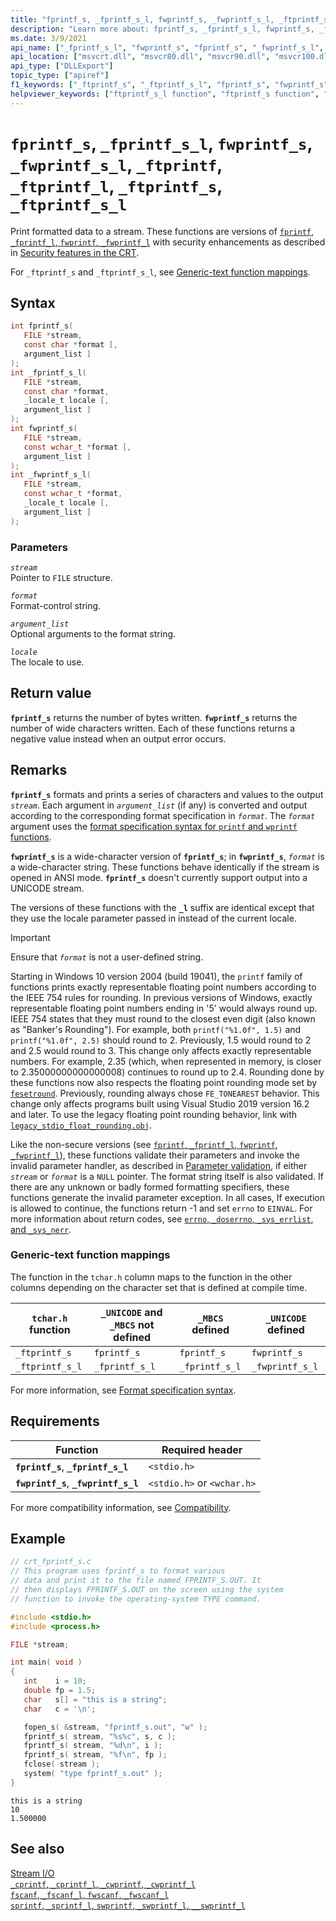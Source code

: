 ```yaml
---
title: "fprintf_s, _fprintf_s_l, fwprintf_s, _fwprintf_s_l, _ftprintf_s, _ftprintf_s_l"
description: "Learn more about: fprintf_s, _fprintf_s_l, fwprintf_s, _fwprintf_s_l, _ftprintf_s, _ftprintf_s_l"
ms.date: 3/9/2021
api_name: ["_fprintf_s_l", "fwprintf_s", "fprintf_s", "_fwprintf_s_l", "_ftprintf_s", "_ftprintf_s_l"]
api_location: ["msvcrt.dll", "msvcr80.dll", "msvcr90.dll", "msvcr100.dll", "msvcr100_clr0400.dll", "msvcr110.dll", "msvcr110_clr0400.dll", "msvcr120.dll", "msvcr120_clr0400.dll", "ucrtbase.dll"]
api_type: ["DLLExport"]
topic_type: ["apiref"]
f1_keywords: ["_ftprintf_s", "_ftprintf_s_l", "fprintf_s", "fwprintf_s", "_fwprintf_s_l", "_ftprintf", "_ftprintf_l"]
helpviewer_keywords: ["ftprintf_s_l function", "ftprintf_s function", "_ftprintf_l function", "_fprintf_s_l function", "_ftprintf_s function", "_ftprintf_s_l function", "fwprintf_s_l function", "fwprintf_s function", "fprintf_s_l function", "fprintf_s function", "_fwprintf_s_l function", "_fwprintf_s_l function", "print formatted data to streams"]
---
```

# `fprintf_s`, `_fprintf_s_l`, `fwprintf_s`, `_fwprintf_s_l`, `_ftprintf`, `_ftprintf_l`, `_ftprintf_s`, `_ftprintf_s_l`

Print formatted data to a stream. These functions are versions of [`fprintf`, `_fprintf_l`, `fwprintf`, `_fwprintf_l`](fprintf-fprintf-l-fwprintf-fwprintf-l.md) with security enhancements as described in [Security features in the CRT](../security-features-in-the-crt.md).

For `_ftprintf_s` and `_ftprintf_s_l`, see [Generic-text function mappings](#generic-text-function-mappings).

## Syntax

```C
int fprintf_s(
   FILE *stream,
   const char *format [,
   argument_list ]
);
int _fprintf_s_l(
   FILE *stream,
   const char *format,
   _locale_t locale [,
   argument_list ]
);
int fwprintf_s(
   FILE *stream,
   const wchar_t *format [,
   argument_list ]
);
int _fwprintf_s_l(
   FILE *stream,
   const wchar_t *format,
   _locale_t locale [,
   argument_list ]
);
```

### Parameters

*`stream`*\
Pointer to `FILE` structure.

*`format`*\
Format-control string.

*`argument_list`*\
Optional arguments to the format string.

*`locale`*\
The locale to use.

## Return value

**`fprintf_s`** returns the number of bytes written. **`fwprintf_s`** returns the number of wide characters written. Each of these functions returns a negative value instead when an output error occurs.

## Remarks

**`fprintf_s`** formats and prints a series of characters and values to the output *`stream`*. Each argument in *`argument_list`* (if any) is converted and output according to the corresponding format specification in *`format`*. The *`format`* argument uses the [format specification syntax for `printf` and `wprintf` functions](../format-specification-syntax-printf-and-wprintf-functions.md).

**`fwprintf_s`** is a wide-character version of **`fprintf_s`**; in **`fwprintf_s`**, *`format`* is a wide-character string. These functions behave identically if the stream is opened in ANSI mode. **`fprintf_s`** doesn't currently support output into a UNICODE stream.

The versions of these functions with the **`_l`** suffix are identical except that they use the locale parameter passed in instead of the current locale.

> [!IMPORTANT]
> Ensure that *`format`* is not a user-defined string.
>
> Starting in Windows 10 version 2004 (build 19041), the `printf` family of functions prints exactly representable floating point numbers according to the IEEE 754 rules for rounding. In previous versions of Windows, exactly representable floating point numbers ending in '5' would always round up. IEEE 754 states that they must round to the closest even digit (also known as "Banker's Rounding"). For example, both `printf("%1.0f", 1.5)` and `printf("%1.0f", 2.5)` should round to 2. Previously, 1.5 would round to 2 and 2.5 would round to 3. This change only affects exactly representable numbers. For example, 2.35 (which, when represented in memory, is closer to 2.35000000000000008) continues to round up to 2.4. Rounding done by these functions now also respects the floating point rounding mode set by [`fesetround`](fegetround-fesetround2.md). Previously, rounding always chose `FE_TONEAREST` behavior. This change only affects programs built using Visual Studio 2019 version 16.2 and later. To use the legacy floating point rounding behavior, link with [`legacy_stdio_float_rounding.obj`](../link-options.md).

Like the non-secure versions (see [`fprintf`, `_fprintf_l`, `fwprintf`, `_fwprintf_l`](fprintf-fprintf-l-fwprintf-fwprintf-l.md)), these functions validate their parameters and invoke the invalid parameter handler, as described in [Parameter validation](../parameter-validation.md), if either *`stream`* or *`format`* is a `NULL` pointer. The format string itself is also validated. If there are any unknown or badly formed formatting specifiers, these functions generate the invalid parameter exception. In all cases, If execution is allowed to continue, the functions return -1 and set `errno` to `EINVAL`. For more information about return codes, see [`errno`, `_doserrno`, `_sys_errlist`, and `_sys_nerr`](../errno-doserrno-sys-errlist-and-sys-nerr.md).

### Generic-text function mappings

The function in the `tchar.h` column maps to the function in the other columns depending on the character set that is defined at compile time.

| `tchar.h` function | `_UNICODE` and `_MBCS` not defined | `_MBCS` defined | `_UNICODE` defined |
|---|---|---|---|
| `_ftprintf_s` | `fprintf_s` | `fprintf_s` | `fwprintf_s` |
| `_ftprintf_s_l` | `_fprintf_s_l` | `_fprintf_s_l` | `_fwprintf_s_l` |

For more information, see [Format specification syntax](../format-specification-syntax-printf-and-wprintf-functions.md).

## Requirements

| Function | Required header |
|---|---|
| **`fprintf_s`**, **`_fprintf_s_l`** | `<stdio.h>` |
| **`fwprintf_s`**, **`_fwprintf_s_l`** | `<stdio.h>` or `<wchar.h>` |

For more compatibility information, see [Compatibility](../compatibility.md).

## Example

```C
// crt_fprintf_s.c
// This program uses fprintf_s to format various
// data and print it to the file named FPRINTF_S.OUT. It
// then displays FPRINTF_S.OUT on the screen using the system
// function to invoke the operating-system TYPE command.

#include <stdio.h>
#include <process.h>

FILE *stream;

int main( void )
{
   int    i = 10;
   double fp = 1.5;
   char   s[] = "this is a string";
   char   c = '\n';

   fopen_s( &stream, "fprintf_s.out", "w" );
   fprintf_s( stream, "%s%c", s, c );
   fprintf_s( stream, "%d\n", i );
   fprintf_s( stream, "%f\n", fp );
   fclose( stream );
   system( "type fprintf_s.out" );
}
```

```Output
this is a string
10
1.500000
```

## See also

[Stream I/O](../stream-i-o.md)\
[`_cprintf`, `_cprintf_l`, `_cwprintf`, `_cwprintf_l`](cprintf-cprintf-l-cwprintf-cwprintf-l.md)\
[`fscanf`, `_fscanf_l`, `fwscanf`, `_fwscanf_l`](fscanf-fscanf-l-fwscanf-fwscanf-l.md)\
[`sprintf`, `_sprintf_l`, `swprintf`, `_swprintf_l`, `__swprintf_l`](sprintf-sprintf-l-swprintf-swprintf-l-swprintf-l.md)
